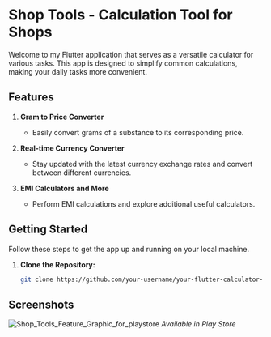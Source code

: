 # Shop Tools - Calculation Tool for Shops

Welcome to my Flutter application that serves as a versatile calculator for various tasks. This app is designed to simplify common calculations, making your daily tasks more convenient.

## Features

1. **Gram to Price Converter**
   - Easily convert grams of a substance to its corresponding price.

2. **Real-time Currency Converter**
   - Stay updated with the latest currency exchange rates and convert between different currencies.

3. **EMI Calculators and More**
   - Perform EMI calculations and explore additional useful calculators.


## Getting Started

Follow these steps to get the app up and running on your local machine.

1. **Clone the Repository:**
   ```bash
   git clone https://github.com/your-username/your-flutter-calculator-app.git


## Screenshots

![Shop_Tools_Feature_Graphic_for_playstore](https://github.com/pranaigiri/dukantools/assets/102620441/b369e561-c17c-4690-a5dc-c83fe9ff42db)
*Available in Play Store*
